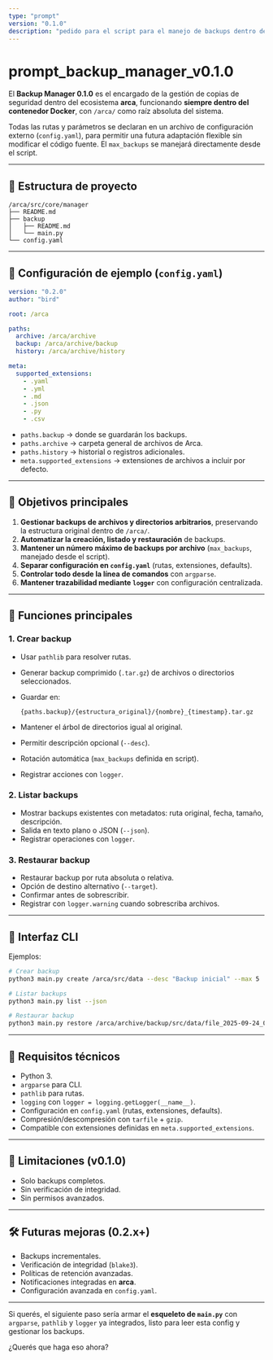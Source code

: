 ```yaml
---
type: "prompt"
version: "0.1.0"
description: "pedido para el script para el manejo de backups dentro de Arca"
---
```


# prompt\_backup\_manager\_v0.1.0

El **Backup Manager 0.1.0** es el encargado de la gestión de copias de seguridad dentro del ecosistema **arca**, funcionando **siempre dentro del contenedor Docker**, con `/arca/` como raíz absoluta del sistema.

Todas las rutas y parámetros se declaran en un archivo de configuración externo (`config.yaml`), para permitir una futura adaptación flexible sin modificar el código fuente.
El `max_backups` se manejará directamente desde el script.

---

## 📂 Estructura de proyecto

```
/arca/src/core/manager
├── README.md
├── backup
│   ├── README.md
│   └── main.py
└── config.yaml
```

---

## 📝 Configuración de ejemplo (`config.yaml`)

```yaml
version: "0.2.0"
author: "bird"

root: /arca

paths:
  archive: /arca/archive
  backup: /arca/archive/backup
  history: /arca/archive/history

meta:
  supported_extensions:
    - .yaml
    - .yml
    - .md
    - .json
    - .py
    - .csv
```

* `paths.backup` → donde se guardarán los backups.
* `paths.archive` → carpeta general de archivos de Arca.
* `paths.history` → historial o registros adicionales.
* `meta.supported_extensions` → extensiones de archivos a incluir por defecto.

---

## 🎯 Objetivos principales

1. **Gestionar backups de archivos y directorios arbitrarios**, preservando la estructura original dentro de `/arca/`.
2. **Automatizar la creación, listado y restauración** de backups.
3. **Mantener un número máximo de backups por archivo** (`max_backups`, manejado desde el script).
4. **Separar configuración en `config.yaml`** (rutas, extensiones, defaults).
5. **Controlar todo desde la línea de comandos** con `argparse`.
6. **Mantener trazabilidad mediante `logger`** con configuración centralizada.

---

## 🔧 Funciones principales

### 1. Crear backup

* Usar `pathlib` para resolver rutas.

* Generar backup comprimido (`.tar.gz`) de archivos o directorios seleccionados.

* Guardar en:

  ```
  {paths.backup}/{estructura_original}/{nombre}_{timestamp}.tar.gz
  ```

* Mantener el árbol de directorios igual al original.

* Permitir descripción opcional (`--desc`).

* Rotación automática (`max_backups` definida en script).

* Registrar acciones con `logger`.

### 2. Listar backups

* Mostrar backups existentes con metadatos: ruta original, fecha, tamaño, descripción.
* Salida en texto plano o JSON (`--json`).
* Registrar operaciones con `logger`.

### 3. Restaurar backup

* Restaurar backup por ruta absoluta o relativa.
* Opción de destino alternativo (`--target`).
* Confirmar antes de sobrescribir.
* Registrar con `logger.warning` cuando sobrescriba archivos.

---

## 🐍 Interfaz CLI

Ejemplos:

```bash
# Crear backup
python3 main.py create /arca/src/data --desc "Backup inicial" --max 5

# Listar backups
python3 main.py list --json

# Restaurar backup
python3 main.py restore /arca/archive/backup/src/data/file_2025-09-24_01-00-00.tar.gz --target /arca/tmp/test_restore
```

---

## 📜 Requisitos técnicos

* Python 3.
* `argparse` para CLI.
* `pathlib` para rutas.
* `logging` con `logger = logging.getLogger(__name__)`.
* Configuración en `config.yaml` (rutas, extensiones, defaults).
* Compresión/descompresión con `tarfile` + `gzip`.
* Compatible con extensiones definidas en `meta.supported_extensions`.

---

## 🚧 Limitaciones (v0.1.0)

* Solo backups completos.
* Sin verificación de integridad.
* Sin permisos avanzados.

---

## 🛠 Futuras mejoras (0.2.x+)

* Backups incrementales.
* Verificación de integridad (`blake3`).
* Políticas de retención avanzadas.
* Notificaciones integradas en **arca**.
* Configuración avanzada en `config.yaml`.

---

Si querés, el siguiente paso sería armar el **esqueleto de `main.py`** con `argparse`, `pathlib` y `logger` ya integrados, listo para leer esta config y gestionar los backups.

¿Querés que haga eso ahora?
